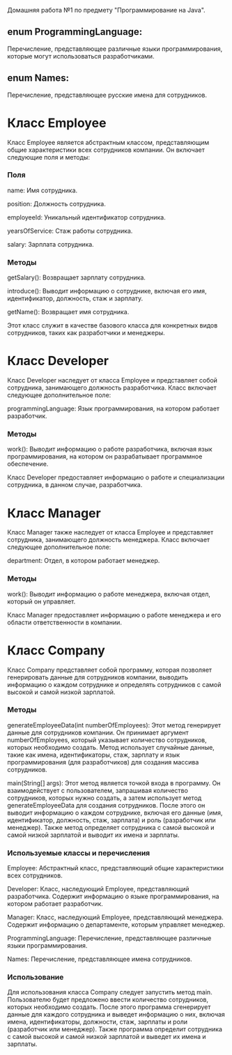 Домашняя работа №1 по предмету "Программирование на Java". 

## enum ProgrammingLanguage:
Перечисление, представляющее различные языки программирования, которые могут использоваться разработчиками.

## enum Names:
Перечисление, представляющее русские имена для сотрудников.

# Класс Employee
Класс Employee является абстрактным классом, представляющим общие характеристики всех сотрудников компании. Он включает следующие поля и методы:

### Поля

name: Имя сотрудника.

position: Должность сотрудника.

employeeId: Уникальный идентификатор сотрудника.

yearsOfService: Стаж работы сотрудника.

salary: Зарплата сотрудника.

### Методы

getSalary(): Возвращает зарплату сотрудника.

introduce(): Выводит информацию о сотруднике, включая его имя, идентификатор, должность, стаж и зарплату.

getName(): Возвращает имя сотрудника.

Этот класс служит в качестве базового класса для конкретных видов сотрудников, таких как разработчики и менеджеры.

# Класс Developer

Класс Developer наследует от класса Employee и представляет собой сотрудника, занимающего должность разработчика. Класс включает следующее дополнительное поле:

programmingLanguage: Язык программирования, на котором работает разработчик.

### Методы

work(): Выводит информацию о работе разработчика, включая язык программирования, на котором он разрабатывает программное обеспечение.

Класс Developer предоставляет информацию о работе и специализации сотрудника, в данном случае, разработчика.

# Класс Manager

Класс Manager также наследует от класса Employee и представляет сотрудника, занимающего должность менеджера. Класс включает следующее дополнительное поле:

department: Отдел, в котором работает менеджер.

### Методы

work(): Выводит информацию о работе менеджера, включая отдел, который он управляет.

Класс Manager предоставляет информацию о работе менеджера и его области ответственности в компании.

# Класс Company

Класс Company представляет собой программу, которая позволяет генерировать данные для сотрудников компании, выводить информацию о каждом сотруднике и определять сотрудников с самой высокой и самой низкой зарплатой.

### Методы

generateEmployeeData(int numberOfEmployees): Этот метод генерирует данные для сотрудников компании. Он принимает аргумент numberOfEmployees, который указывает количество сотрудников, которых необходимо создать. Метод использует случайные данные, такие как имена, идентификаторы, стаж, зарплату и язык программирования (для разработчиков) для создания массива сотрудников.

main(String[] args): Этот метод является точкой входа в программу. Он взаимодействует с пользователем, запрашивая количество сотрудников, которых нужно создать, а затем использует метод generateEmployeeData для создания сотрудников. После этого он выводит информацию о каждом сотруднике, включая его данные (имя, идентификатор, должность, стаж, зарплата) и роль (разработчик или менеджер). Также метод определяет сотрудника с самой высокой и самой низкой зарплатой и выводит их имена и зарплаты.

### Используемые классы и перечисления

Employee: Абстрактный класс, представляющий общие характеристики всех сотрудников.

Developer: Класс, наследующий Employee, представляющий разработчика. Содержит информацию о языке программирования, на котором работает разработчик.

Manager: Класс, наследующий Employee, представляющий менеджера. Содержит информацию о департаменте, которым управляет менеджер.

ProgrammingLanguage: Перечисление, представляющее различные языки программирования.

Names: Перечисление, представляющее имена сотрудников.

### Использование

Для использования класса Company следует запустить метод main. Пользователю будет предложено ввести количество сотрудников, которых необходимо создать. После этого программа сгенерирует данные для каждого сотрудника и выведет информацию о них, включая имена, идентификаторы, должности, стаж, зарплаты и роли (разработчик или менеджер). Также программа определит сотрудника с самой высокой и самой низкой зарплатой и выведет их имена и зарплаты.
